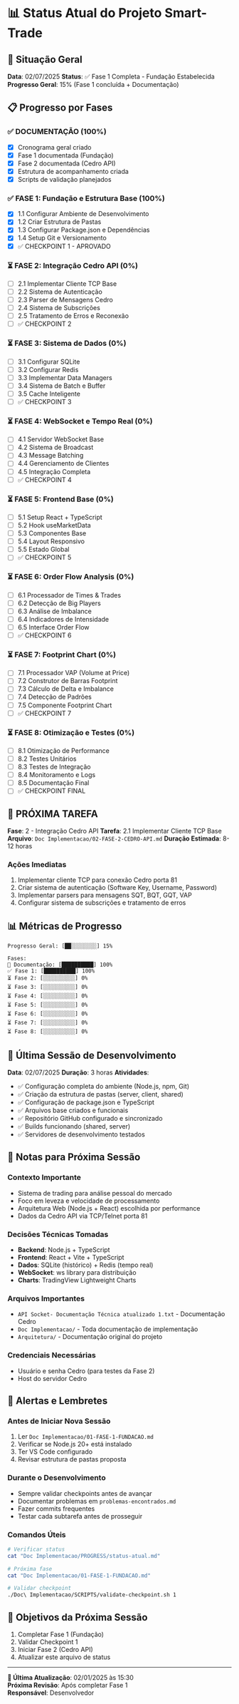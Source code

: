 # 📊 Status Atual do Projeto Smart-Trade

## 🎯 Situação Geral
**Data**: 02/07/2025
**Status**: ✅ Fase 1 Completa - Fundação Estabelecida
**Progresso Geral**: 15% (Fase 1 concluída + Documentação)

## 📋 Progresso por Fases

### ✅ **DOCUMENTAÇÃO** (100%)
- [x] Cronograma geral criado
- [x] Fase 1 documentada (Fundação)
- [x] Fase 2 documentada (Cedro API)
- [x] Estrutura de acompanhamento criada
- [x] Scripts de validação planejados

### ✅ **FASE 1: Fundação e Estrutura Base** (100%)
- [x] 1.1 Configurar Ambiente de Desenvolvimento
- [x] 1.2 Criar Estrutura de Pastas
- [x] 1.3 Configurar Package.json e Dependências
- [x] 1.4 Setup Git e Versionamento
- [x] ✅ CHECKPOINT 1 - APROVADO

### ⏳ **FASE 2: Integração Cedro API** (0%)
- [ ] 2.1 Implementar Cliente TCP Base
- [ ] 2.2 Sistema de Autenticação
- [ ] 2.3 Parser de Mensagens Cedro
- [ ] 2.4 Sistema de Subscrições
- [ ] 2.5 Tratamento de Erros e Reconexão
- [ ] ✅ CHECKPOINT 2

### ⏳ **FASE 3: Sistema de Dados** (0%)
- [ ] 3.1 Configurar SQLite
- [ ] 3.2 Configurar Redis
- [ ] 3.3 Implementar Data Managers
- [ ] 3.4 Sistema de Batch e Buffer
- [ ] 3.5 Cache Inteligente
- [ ] ✅ CHECKPOINT 3

### ⏳ **FASE 4: WebSocket e Tempo Real** (0%)
- [ ] 4.1 Servidor WebSocket Base
- [ ] 4.2 Sistema de Broadcast
- [ ] 4.3 Message Batching
- [ ] 4.4 Gerenciamento de Clientes
- [ ] 4.5 Integração Completa
- [ ] ✅ CHECKPOINT 4

### ⏳ **FASE 5: Frontend Base** (0%)
- [ ] 5.1 Setup React + TypeScript
- [ ] 5.2 Hook useMarketData
- [ ] 5.3 Componentes Base
- [ ] 5.4 Layout Responsivo
- [ ] 5.5 Estado Global
- [ ] ✅ CHECKPOINT 5

### ⏳ **FASE 6: Order Flow Analysis** (0%)
- [ ] 6.1 Processador de Times & Trades
- [ ] 6.2 Detecção de Big Players
- [ ] 6.3 Análise de Imbalance
- [ ] 6.4 Indicadores de Intensidade
- [ ] 6.5 Interface Order Flow
- [ ] ✅ CHECKPOINT 6

### ⏳ **FASE 7: Footprint Chart** (0%)
- [ ] 7.1 Processador VAP (Volume at Price)
- [ ] 7.2 Construtor de Barras Footprint
- [ ] 7.3 Cálculo de Delta e Imbalance
- [ ] 7.4 Detecção de Padrões
- [ ] 7.5 Componente Footprint Chart
- [ ] ✅ CHECKPOINT 7

### ⏳ **FASE 8: Otimização e Testes** (0%)
- [ ] 8.1 Otimização de Performance
- [ ] 8.2 Testes Unitários
- [ ] 8.3 Testes de Integração
- [ ] 8.4 Monitoramento e Logs
- [ ] 8.5 Documentação Final
- [ ] ✅ CHECKPOINT FINAL

## 🎯 PRÓXIMA TAREFA
**Fase**: 2 - Integração Cedro API
**Tarefa**: 2.1 Implementar Cliente TCP Base
**Arquivo**: `Doc Implementacao/02-FASE-2-CEDRO-API.md`
**Duração Estimada**: 8-12 horas

### **Ações Imediatas**
1. Implementar cliente TCP para conexão Cedro porta 81
2. Criar sistema de autenticação (Software Key, Username, Password)
3. Implementar parsers para mensagens SQT, BQT, GQT, VAP
4. Configurar sistema de subscrições e tratamento de erros

## 📊 Métricas de Progresso

```
Progresso Geral: [██░░░░░░░░] 15%

Fases:
📝 Documentação: [██████████] 100%
✅ Fase 1: [██████████] 100%
⏳ Fase 2: [░░░░░░░░░░] 0%
⏳ Fase 3: [░░░░░░░░░░] 0%
⏳ Fase 4: [░░░░░░░░░░] 0%
⏳ Fase 5: [░░░░░░░░░░] 0%
⏳ Fase 6: [░░░░░░░░░░] 0%
⏳ Fase 7: [░░░░░░░░░░] 0%
⏳ Fase 8: [░░░░░░░░░░] 0%
```

## 🔄 Última Sessão de Desenvolvimento
**Data**: 02/07/2025
**Duração**: 3 horas
**Atividades**:
- ✅ Configuração completa do ambiente (Node.js, npm, Git)
- ✅ Criação da estrutura de pastas (server, client, shared)
- ✅ Configuração de package.json e TypeScript
- ✅ Arquivos base criados e funcionais
- ✅ Repositório GitHub configurado e sincronizado
- ✅ Builds funcionando (shared, server)
- ✅ Servidores de desenvolvimento testados

## 📝 Notas para Próxima Sessão

### **Contexto Importante**
- Sistema de trading para análise pessoal do mercado
- Foco em leveza e velocidade de processamento
- Arquitetura Web (Node.js + React) escolhida por performance
- Dados da Cedro API via TCP/Telnet porta 81

### **Decisões Técnicas Tomadas**
- **Backend**: Node.js + TypeScript
- **Frontend**: React + Vite + TypeScript
- **Dados**: SQLite (histórico) + Redis (tempo real)
- **WebSocket**: ws library para distribuição
- **Charts**: TradingView Lightweight Charts

### **Arquivos Importantes**
- `API Socket- Documentação Técnica atualizado 1.txt` - Documentação Cedro
- `Doc Implementacao/` - Toda documentação de implementação
- `Arquitetura/` - Documentação original do projeto

### **Credenciais Necessárias**
- Usuário e senha Cedro (para testes da Fase 2)
- Host do servidor Cedro

## 🚨 Alertas e Lembretes

### **Antes de Iniciar Nova Sessão**
1. Ler `Doc Implementacao/01-FASE-1-FUNDACAO.md`
2. Verificar se Node.js 20+ está instalado
3. Ter VS Code configurado
4. Revisar estrutura de pastas proposta

### **Durante o Desenvolvimento**
- Sempre validar checkpoints antes de avançar
- Documentar problemas em `problemas-encontrados.md`
- Fazer commits frequentes
- Testar cada subtarefa antes de prosseguir

### **Comandos Úteis**
```bash
# Verificar status
cat "Doc Implementacao/PROGRESS/status-atual.md"

# Próxima fase
cat "Doc Implementacao/01-FASE-1-FUNDACAO.md"

# Validar checkpoint
./Doc\ Implementacao/SCRIPTS/validate-checkpoint.sh 1
```

## 🎯 Objetivos da Próxima Sessão
1. Completar Fase 1 (Fundação)
2. Validar Checkpoint 1
3. Iniciar Fase 2 (Cedro API)
4. Atualizar este arquivo de status

---

**📝 Última Atualização**: 02/01/2025 às 15:30  
**Próxima Revisão**: Após completar Fase 1  
**Responsável**: Desenvolvedor

